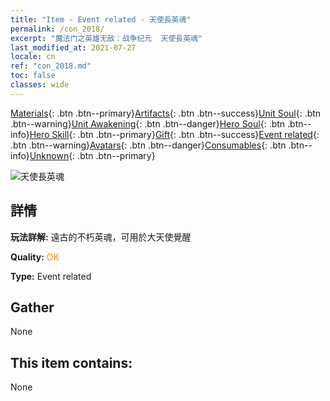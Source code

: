 ```yaml
---
title: "Item - Event related - 天使長英魂"
permalink: /con_2018/
excerpt: "魔法门之英雄无敌：战争纪元  天使長英魂"
last_modified_at: 2021-07-27
locale: cn
ref: "con_2018.md"
toc: false
classes: wide
---
```

 [Materials](/ItemsCN/){: .btn .btn--primary}[Artifacts](/ItemsCN/Artifacts/){: .btn .btn--success}[Unit Soul](/ItemsCN/UnitSoul/){: .btn .btn--warning}[Unit Awakening](/ItemsCN/UnitAwakening/){: .btn .btn--danger}[Hero Soul](/ItemsCN/HeroSoul/){: .btn .btn--info}[Hero Skill](/ItemsCN/HeroSkill/){: .btn .btn--primary}[Gift](/ItemsCN/Gift/){: .btn .btn--success}[Event related](/ItemsCN/Events/){: .btn .btn--warning}[Avatars](/ItemsCN/Avatars/){: .btn .btn--danger}[Consumables](/ItemsCN/Consumables/){: .btn .btn--info}[Unknown](/ItemsCN/Unknown/){: .btn .btn--primary}

 ![天使長英魂](/images/t/juexing_107.png)

## 詳情
 **玩法詳解:** 遠古的不朽英魂，可用於大天使覺醒

 **Quality:** <span style="color: #FF8C00">OK</span>

 **Type:** Event related

## Gather

  None

## This item contains:

  None

